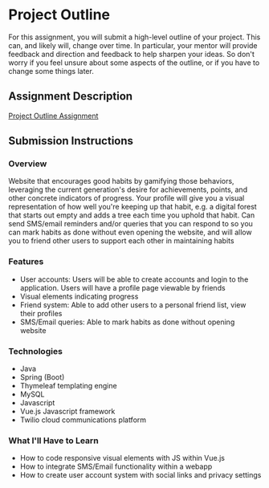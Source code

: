 # Project Outline
For this assignment, you will submit a high-level outline of your project. This can, and likely will, change over time. In particular, your mentor will provide feedback and direction and feedback to help sharpen your ideas. So don't worry if you feel unsure about some aspects of the outline, or if you have to change some things later.

## Assignment Description
[Project Outline Assignment](https://education.launchcode.org/liftoff/assignments/project-outline/)

## Submission Instructions

### Overview
Website that encourages good habits by gamifying those behaviors, leveraging the current generation's desire for achievements, points, and other concrete indicators of progress. Your profile will give you a visual representation of how well you're keeping up that habit, e.g. a digital forest that starts out empty and adds a tree each time you uphold that habit. Can send SMS/email reminders and/or queries that you can respond to so you can mark habits as done without even opening the website, and will allow you to friend other users to support each other in maintaining habits

### Features
- User accounts: Users will be able to create accounts and login to the application. Users will have a profile page viewable by friends
- Visual elements indicating progress
- Friend system: Able to add other users to a personal friend list, view their profiles
- SMS/Email queries: Able to mark habits as done without opening website

### Technologies
- Java
- Spring (Boot)
- Thymeleaf templating engine
- MySQL
- Javascript
- Vue.js Javascript framework
- Twilio cloud communications platform

### What I'll Have to Learn
- How to code responsive visual elements with JS within Vue.js
- How to integrate SMS/Email functionality within a webapp
- How to create user account system with social links and privacy settings
